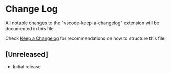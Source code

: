 # Change Log
All notable changes to the "vscode-keep-a-changelog" extension will be documented in this file.

Check [Keep a Changelog](http://keepachangelog.com/) for recommendations on how to structure this file.

## [Unreleased]
- Initial release